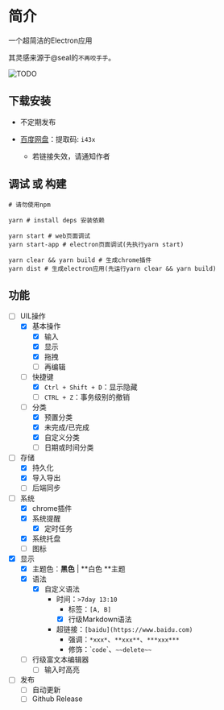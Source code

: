 # 简介

一个超简洁的Electron应用

其灵感来源于@seal的`不再咬手手`。

![TODO](https://edeity.oss-cn-shenzhen.aliyuncs.com/public/todo.jpg)

## 下载安装

- 不定期发布

- [百度网盘](https://pan.baidu.com/s/1_ATx2kpTuqLoDP9BSHNNrg)：提取码: `i43x`
  - 若链接失效，请通知作者

## 调试 或 构建 

```shell
# 请勿使用npm

yarn # install deps 安装依赖

yarn start # web页面调试
yarn start-app # electron页面调试(先执行yarn start)

yarn clear && yarn build # 生成chrome插件
yarn dist # 生成electron应用(先运行yarn clear && yarn build)
```

## 功能

- [ ] UIL操作
	- [x] 基本操作
	  - [x] 输入
	  - [x] 显示
	  - [x] 拖拽
	  - [ ] 再编辑
	- [ ] 快捷键
	  - [x] `Ctrl + Shift + D`：显示隐藏
	  - [ ] `CTRL + Z`：事务级别的撤销
	- [ ] 分类
		- [x] 预置分类
		- [x] 未完成/已完成
		- [x] 自定义分类
		- [ ] 日期或时间分类
- [ ] 存储
	- [x] 持久化
	- [x] 导入导出
	- [ ] 后端同步
- [ ] 系统
    - [x] chrome插件
	- [x] 系统提醒
	  - [x] 定时任务
	- [x] 系统托盘
	- [ ] 图标
- [x] 显示
    - [x] 主题色：**黑色** | **白色 **主题
    - [x] 语法
      - [x] 自定义语法
        - 时间：`>7day 13:10 `
            - 标签：`[A, B]`
          - [x] 行级Markdown语法
        - 超链接：`[baidu](https://www.baidu.com)`
            - 强调：`*xxx*`、`**xxx**`、`***xxx***`
            - 修饰：\``code`\`、`~~delete~~`
    - [ ] 行级富文本编辑器
      - [ ] 输入时高亮
- [ ] 发布
    - [ ] 自动更新
    - [ ] Github Release